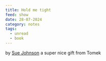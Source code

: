 ```yaml
---
title: Hold me tight
feed: show
date: 28-07-2024
category: notes
tags:
  - unread
  - book
---
```

by [Sue Johnson](https://en.wikipedia.org/wiki/Sue_Johnson)
a super nice gift from Tomek